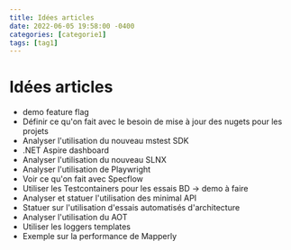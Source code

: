 ```yaml
---
title: Idées articles
date: 2022-06-05 19:58:00 -0400
categories: [categorie1]
tags: [tag1]
---
```


# Idées articles

- demo feature flag
- Définir ce qu'on fait avec le besoin de mise à jour des nugets pour les projets
- Analyser l'utilisation du nouveau mstest SDK
- .NET Aspire dashboard
- Analyser l'utilisation du nouveau SLNX
- Analyser l'utilisation de Playwright
- Voir ce qu'on fait avec Specflow
- Utiliser les Testcontainers pour les essais BD -> demo à faire
- Analyser et statuer l'utilisation des minimal API
- Statuer sur l'utilisation d'essais automatisés d'architecture
- Analyser l'utilisation du AOT
- Utiliser les loggers templates
- Exemple sur la performance de Mapperly